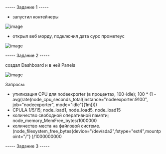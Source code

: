 
----- Задание 1 -----   
- запустил контейнеры   

![image](https://github.com/user-attachments/assets/ef4d6322-c113-4ceb-b751-a2cb6d2162a5)

- открыл веб морду, подключил дата сурс прометеус
  
![image](https://github.com/user-attachments/assets/d31b7746-e605-4263-8307-f89a63818fc3)


----- Задание 2 -----   

создал Dashboard и в ней Panels    

![image](https://github.com/user-attachments/assets/8e7bd9d6-f37f-4e29-a9f9-6f1f59eb3cad)   

Запросы:     
- утилизация CPU для nodeexporter (в процентах, 100-idle);
    100﻿ * ﻿(﻿1﻿ - ﻿avg﻿(﻿rate﻿(﻿node_cpu_seconds_total﻿{﻿instance﻿=﻿"nodeexporter:9100"﻿, ﻿job﻿=﻿"nodeexporter"﻿, ﻿mode﻿=﻿"idle"﻿}﻿[﻿1m﻿]﻿)﻿)﻿)
- CPULA 1/5/15;
    node_load1, node_load5, node_load15
- количество свободной оперативной памяти;
    node_memory_MemFree_bytes/1000000
- количество места на файловой системе.
    (﻿node_filesystem_free_bytes﻿{﻿device﻿=﻿"/dev/sda2"﻿,﻿fstype﻿=﻿"ext4"﻿,﻿mountpoint﻿=﻿"/"﻿}﻿ ﻿)﻿/﻿1000000000

----- Задание 3 -----    





